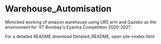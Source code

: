 # Warehouse_Automisation
Mimicked working of amazon warehouse using UR5 arm and Gazebo as the environment for 'IIT Bombay's Eyantra Competition 2020-2021'.

For a detailed README download Detailed_README, open site->index.html     
